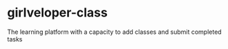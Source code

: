 # girlveloper-class
The learning platform with a capacity to add classes and submit completed tasks
